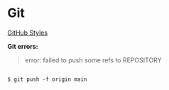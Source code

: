 # Git

[GitHub Styles](https://docs.github.com/pt/get-started/writing-on-github/getting-started-with-writing-and-formatting-on-github/basic-writing-and-formatting-syntax)


**Git errors:**

> error: failed to push some refs to REPOSITORY

```git

$ git push -f origin main

```
